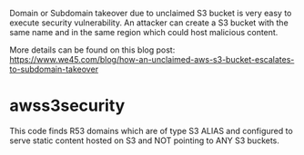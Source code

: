 Domain or Subdomain takeover due to unclaimed S3 bucket is very easy to execute security vulnerability. An attacker can create a S3 bucket with the same name and in the same region which could host malicious content.

More details can be found on this blog post:
https://www.we45.com/blog/how-an-unclaimed-aws-s3-bucket-escalates-to-subdomain-takeover

# awss3security
This code finds R53 domains which are of type S3 ALIAS and configured to serve static content hosted on S3 and NOT pointing to ANY S3 buckets.
